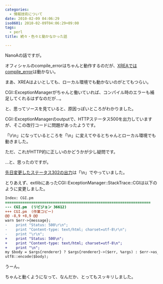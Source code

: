 ```yaml
---
categories:
  - 情報技術について
date: 2010-02-09 04:06:29
iso8601: 2010-02-09T04:06:29+09:00
tags:
  - perl
title: 続々・色々と動かなかった話

---
```


NanoAの話ですが。

オフィシャルのcompile_errorはちゃんと動作するのだが、<a href="https://www.nqou.net">XREAではcompile_error</a>は動かない。

まあ、XREAはよいとしても、ローカル環境でも動かないのがとてもつらい。

CGI::ExceptionManagerがちゃんと働いていれば、コンパイル時のエラーも補足してくれるはずなのだが…。

と、思ってソースを見ていると、原因っぽいところがわかりました。</p>

CGI::ExceptionManagerのoutputで、HTTPステータス500を出力していますが、そこの改行コードに問題があったようです。

「&#92;r&#92;n」になっているところを「&#92;n」に変えてやるとちゃんとローカル環境でも動きました。

ただ、これがHTTP的に正しいのかどうかが少し疑問です。

…と、思ったのですが。

<a title="続・色々と動かなかった話" href="https://www.nqou.net/2010/02/06/000612">先日変更したステータス302の出力</a>は「&#92;n」でやっていました。

とりあえず、extlibにあったCGI::ExceptionManager::StackTrace::CGIは以下のように変更しました。

```diff
Index: CGI.pm
===================================================================
--- CGI.pm  (リビジョン 36612)
+++ CGI.pm  (作業コピー)
@@ -8,9 +8,9 @@
warn $err->{message};
-    print "Status: 500\r\n";
-    print "Content-type: text/html; charset=utf-8\r\n";
-    print "\r\n";
+    print "Status: 500\n";
+    print "Content-type: text/html; charset=utf-8\n";
+    print "\n";
my $body = $args{renderer} ? $args{renderer}->($err, %args) : $err->as_html(%args);
utf8::encode($body);
```

うーん。

ちゃんと動くようになって、なんだか、とってもスッキリしました。
